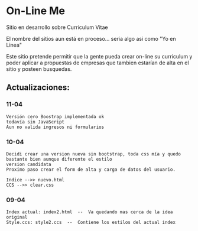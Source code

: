 
# On-Line Me

Sitio en desarrollo sobre Curriculum Vitae

El nombre del sitios aun está en proceso...
seria algo asi como "Yo en Linea"

Este sitio pretende permitir que la gente pueda crear on-line su curriculum y poder aplicar a propuestas de empresas que tambien estarían de alta en el sitio y posteen busquedas.

## Actualizaciones:

### 11-04

	Versión cero Boostrap implementada ok
	todavía sin JavaScript
	Aun no valida ingresos ni formularios


### 10-04
	
	Decidi crear una version nueva sin bootstrap, toda css mía y quedo bastante bien aunque diferente el estilo
	version candidata
	Proximo paso crear el form de alta y carga de datos del usuario.
	
	Indice -->> nuevo.html
	CCS -->> clear.css

### 09-04

	Index actual: index2.html  --  Va quedando mas cerca de la idea original
	Style.ccs: style2.ccs  --  Contiene los estilos del actual index

	


